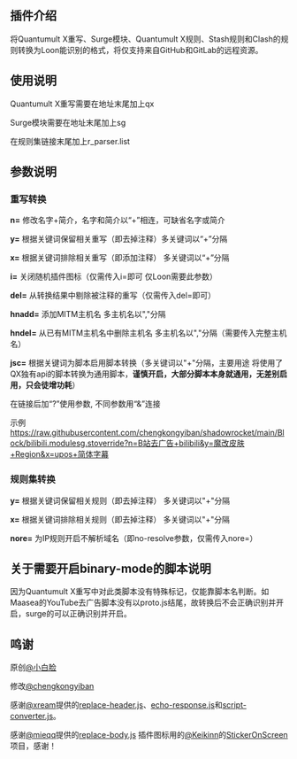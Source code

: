 ## 插件介绍
将Quantumult X重写、Surge模块、Quantumult X规则、Stash规则和Clash的规则转换为Loon能识别的格式，将仅支持来自GitHub和GitLab的远程资源。

## 使用说明
Quantumult X重写需要在地址末尾加上qx

Surge模块需要在地址末尾加上sg

在规则集链接末尾加上r_parser.list

## 参数说明
### 重写转换 
**n=** 修改名字+简介，名字和简介以“+”相连，可缺省名字或简介

**y=** 根据关键词保留相关重写（即去掉注释）多关键词以“+”分隔

**x=** 根据关键词排除相关重写（即添加注释） 多关键词以“+”分隔

**i=** 关闭随机插件图标（仅需传入i=即可 仅Loon需要此参数）

**del=** 从转换结果中剔除被注释的重写（仅需传入del=即可）

**hnadd=** 添加MITM主机名 多主机名以","分隔

**hndel=** 从已有MITM主机名中删除主机名 多主机名以","分隔（需要传入完整主机名）

**jsc=** 根据关键词为脚本启用脚本转换（多关键词以"+"分隔，主要用途 将使用了QX独有api的脚本转换为通用脚本，**谨慎开启，大部分脚本本身就通用，无差别启用，只会徒增功耗**）

在链接后加“?”使用参数, 不同参数用“&”连接

示例 https://raw.githubusercontent.com/chengkongyiban/shadowrocket/main/Block/bilibili.modulesg.stoverride?n=B站去广告+bilibili&y=魔改皮肤+Region&x=upos+简体字幕

### 规则集转换
**y=** 根据关键词保留相关规则（即去掉注释） 多关键词以"+"分隔

**x=** 根据关键词排除相关规则（即去掉注释） 多关键词以"+"分隔

**nore=** 为IP规则开启不解析域名（即no-resolve参数，仅需传入nore=）

## 关于需要开启binary-mode的脚本说明
因为Quantumult X重写中对此类脚本没有特殊标记，仅能靠脚本名判断。如Maasea的YouTube去广告脚本没有以proto.js结尾，故转换后不会正确识别并开启，surge的可以正确识别并开启。

## 鸣谢
原创[@小白脸](tg://user?id=414317162)

修改[@chengkongyiban](https://github.com/chengkongyiban)

感谢[@xream](https://github.com/xream)提供的[replace-header.js](https://github.com/xream/scripts/raw/main/surge/modules/replace-header/index.js)、[echo-response.js](https://github.com/xream/scripts/raw/main/surge/modules/echo-response/index.js)和[script-converter.js](https://raw.githubusercontent.com/xream/scripts/main/surge/modules/script-converter/script-converter.js)。

感谢[@mieqq](https://github.com/mieqq)提供的[replace-body.js](https://github.com/mieqq/mieqq/raw/master/replace-body.js)
插件图标用的[@Keikinn](https://github.com/Keikinn)的[StickerOnScreen](https://github.com/KeiKinn/StickerOnScreen)项目，感谢！